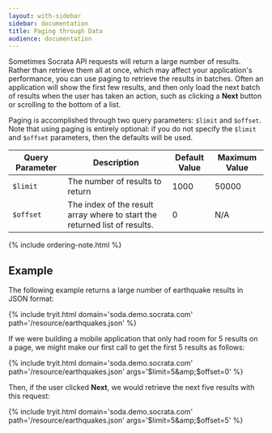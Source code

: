 ```yaml
---
layout: with-sidebar
sidebar: documentation
title: Paging through Data
audience: documentation
---
```


Sometimes Socrata API requests will return a large number of results. Rather than retrieve them all at once, which may affect your application's performance, you can use paging to retrieve the results in batches. Often an application will show the first few results, and then only load the next batch of results when the user has taken an action, such as clicking a **Next** button or scrolling to the bottom of a list.

Paging is accomplished through two query parameters: `$limit` and `$offset`. Note that using paging is entirely optional: if you do not specify the `$limit` and `$offset` parameters, then the defaults will be used.

| Query Parameter | Description                                                                | Default Value | Maximum Value |
| ---             | ---                                                                        | ---           | ---           |
| `$limit`        | The number of results to return                                            | 1000          | 50000         |
| `$offset`       | The index of the result array where to start the returned list of results. | 0             | N/A           |

{% include ordering-note.html %}

## Example

The following example returns a large number of earthquake results in JSON format:

{% include tryit.html domain='soda.demo.socrata.com' path='/resource/earthquakes.json' %}

If we were building a mobile application that only had room for 5 results on a page, we might make our first call to get the first 5 results as follows:

{% include tryit.html domain='soda.demo.socrata.com' path='/resource/earthquakes.json' args='$limit=5&amp;$offset=0' %}

Then, if the user clicked **Next**, we would retrieve the next five results with this request:

{% include tryit.html domain='soda.demo.socrata.com' path='/resource/earthquakes.json' args='$limit=5&amp;$offset=5' %}

